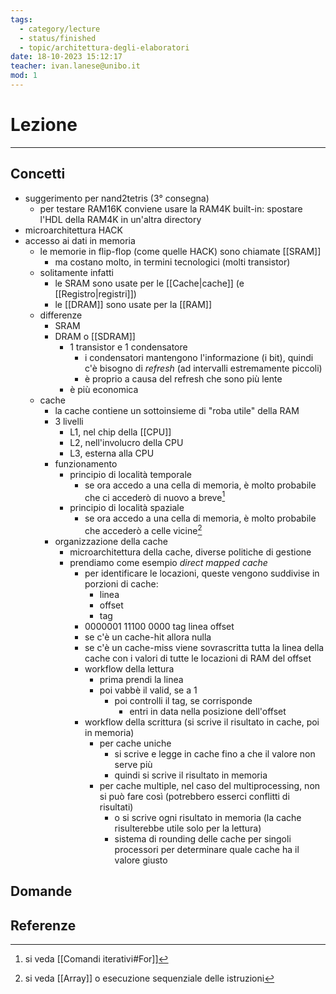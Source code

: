 ```yaml
---
tags:
  - category/lecture
  - status/finished
  - topic/architettura-degli-elaboratori
date: 18-10-2023 15:12:17
teacher: ivan.lanese@unibo.it
mod: 1
---
```

# Lezione
---
## Concetti
- suggerimento per nand2tetris (3° consegna)
	- per testare RAM16K conviene usare la RAM4K built-in: spostare l'HDL della RAM4K in un'altra directory
- microarchitettura HACK
- accesso ai dati in memoria
	- le memorie in flip-flop (come quelle HACK) sono chiamate [[SRAM]]
		- ma costano molto, in termini tecnologici (molti transistor)
	- solitamente infatti
		- le SRAM sono usate per le [[Cache|cache]] (e [[Registro|registri]])
		- le [[DRAM]] sono usate per la [[RAM]]
	- differenze
		- SRAM
		- DRAM o [[SDRAM]]
			- 1 transistor e 1 condensatore
				- i condensatori mantengono l'informazione (i bit), quindi c'è bisogno di _refresh_ (ad intervalli estremamente piccoli)
				- è proprio a causa del refresh che sono più lente
			- è più economica
	- cache
		- la cache contiene un sottoinsieme di "roba utile" della RAM
		- 3 livelli
			- L1, nel chip della [[CPU]]
			- L2, nell'involucro della CPU
			- L3, esterna alla CPU
		- funzionamento
			- principio di località temporale
				- se ora accedo a una cella di memoria, è molto probabile che ci accederò di nuovo a breve[^1]
			- principio di località spaziale
				- se ora accedo a una cella di memoria, è molto probabile che accederò a celle vicine[^2]
		- organizzazione della cache
			- microarchitettura della cache, diverse politiche di gestione
			- prendiamo come esempio _direct mapped cache_
				- per identificare le locazioni, queste vengono suddivise in porzioni di cache:
					- linea
					- offset
					- tag
				- 0000001 11100 0000
				  tag            linea   offset
				- se c'è un cache-hit allora nulla
				- se c'è un cache-miss viene sovrascritta tutta la linea della cache con i valori di tutte le locazioni di RAM del offset
				- workflow della lettura
					- prima prendi la linea
					- poi vabbè il valid, se a 1
						- poi controlli il tag, se corrisponde
							- entri in data nella posizione dell'offset
				- workflow della scrittura (si scrive il risultato in cache, poi in memoria)
					- per cache uniche
						- si scrive e legge in cache fino a che il valore non serve più
						- quindi si scrive il risultato in memoria
					- per cache multiple, nel caso del multiprocessing, non si può fare così (potrebbero esserci conflitti di risultati)
						- o si scrive ogni risultato in memoria (la cache risulterebbe utile solo per la lettura)
						- sistema di rounding delle cache per singoli processori per determinare quale cache ha il valore giusto

## Domande

## Referenze
[^1]: si veda [[Comandi iterativi#For]]
[^2]: si veda [[Array]] o esecuzione sequenziale delle istruzioni